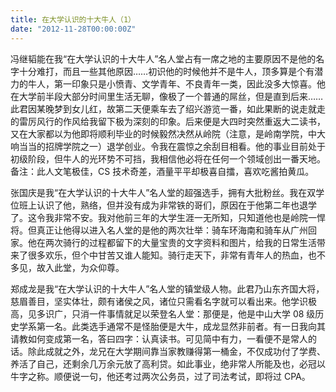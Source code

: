 ```yaml
---
title: 在大学认识的十大牛人（1）
date: "2012-11-28T00:00:00Z"
---
```


冯继韬能在我“在大学认识的十大牛人”名人堂占有一席之地的主要原因不是他的名字十分难打，而且一些其他原因……初识他的时候他并不是牛人，顶多算是个有潜力的牛人，第一印象只是小愤青、文学青年、不良青年一类，因此没多大惊喜。他在大学前半段大部分时间里生活无聊，像极了一个普通的屌丝，但是直到后来……此君因某晚梦到女儿红，故第二天便乘车去了绍兴游览一番，如此果断的说走就走的雷厉风行的作风给我留下极为深刻的印象。后来便是大四时突然重返大二读书，又在大家都以为他即将顺利毕业的时候毅然决然从岭院（注意，是岭南学院，中大响当当的招牌学院之一）退学创业。令我在震惊之余刮目相看。他的事业目前处于初级阶段，但牛人的光环势不可挡，我相信他必将在任何一个领域创出一番天地。备注：此人文笔极佳，CS 技术奇差，酒量平平却极喜自擂，喜欢吃酱拍黄瓜。

张国庆是我“在大学认识的十大牛人”名人堂的超强选手，拥有大批粉丝。我在双学位班上认识了他，熟络，但并没有成为非常铁的哥们，原因在于他第二年也退学了。这令我非常不安。我对他前三年的大学生涯一无所知，只知道他也是岭院一悍将。但真正让他得以进入名人堂的是他的两次壮举：骑车环海南和骑车从广州回家。他在两次骑行的过程都留下的大量宝贵的文字资料和图片，给我的日常生活带来了很多欢乐，但个中甘苦又谁人能知。骑行走天下，非常有青年人的热血，也不多见，故入此堂，为众仰尊。

郑成龙是我“在大学认识的十大牛人”名人堂的镇堂级人物。此君乃山东齐国大将，慈眉善目，坚实体壮，颇有诸侯之风，诸位只需看名字就可以看出来。他学识极高，见多识广，只消一件事情就足以荣登名人堂：那便是，他是中山大学 08 级历史学系第一名。此类选手通常不是怪胎便是大牛，成龙显然非前者。有一日我向其请教如何变成第一名，答曰四字：认真读书。可见简中有力，一看便不是常人的话。除此成就之外，龙兄在大学期间靠当家教赚得第一桶金，不仅成功付了学费、养活了自己，还剩余几万余元放了高利贷。如此事业，绝非常人所能及也，必冠以牛字之称。顺便说一句，他还考过两次公务员，过了司法考试，即将过 CPA。
